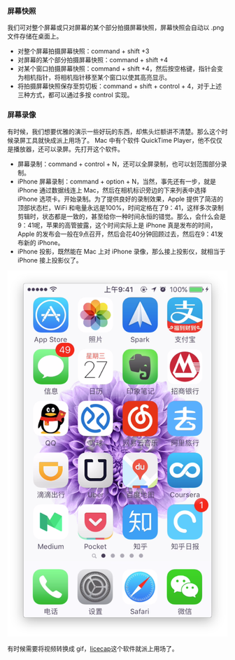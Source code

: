 ### 屏幕快照
我们可对整个屏幕或只对屏幕的某个部分拍摄屏幕快照，屏幕快照会自动以 .png 文件存储在桌面上。
- 对整个屏幕拍摄屏幕快照：command + shift +3
- 对屏幕的某个部分拍摄屏幕快照：command + shift +4
- 对某个窗口拍摄屏幕快照：command + shift +4，然后按空格键，指针会变为相机指针，将相机指针移至某个窗口以使其高亮显示。
- 将拍摄屏幕快照保存至剪切板：command + shift + control + 4，对于上述三种方式，都可以通过多按 control 实现。

### 屏幕录像
有时候，我们想要优雅的演示一些好玩的东西，却焦头烂额讲不清楚。那么这个时候录屏工具就快成派上用场了。
Mac 中有个软件 QuickTime Player，他不仅仅是播放器，还可以录屏。先打开这个软件。

- 屏幕录制：command  + control + N，还可以全屏录制，也可以划范围部分录制。
- iPhone 屏幕录制：command + option + N，当然，事先还有一步，就是 iPhone 通过数据线连上 Mac，然后在相机标识旁边的下来列表中选择 iPhone 选项卡。开始录制。为了提供良好的录制效果，Apple 提供了简洁的顶部状态栏，WiFi 和电量永远是100%，时间定格在了9：41，这样多次录制剪辑时，状态都是一致的，甚至给你一种时间永恒的错觉。那么，会什么会是9：41呢，苹果的高管披露，这个时间实际上是 iPhone 真是发布的时间，Apple 的发布会一般在9点召开，然后会花40分钟回顾过去，然后在9：41发布新的 iPhone。
- iPhone 投影，既然能在 Mac 上对 iPhone 录像，那么接上投影仪，就相当于 iPhone 接上投影仪了。

![print-screen.png](assets/print-screen.png)  

有时候需要将视频转换成 gif，[licecap](http://www.cockos.com/licecap/)这个软件就派上用场了。
